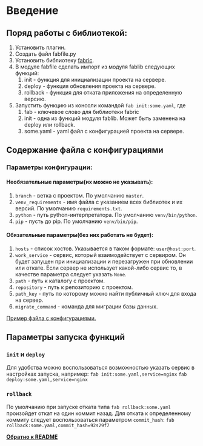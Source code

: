 # Введение


## Поряд работы с библиотекой:
1. Установить плагин.
2. Создать файл fabfile.py
3. Установить библиотеку [fabric](http://www.fabfile.org/installing.html). 
4. В модуле fabfile сделать импорт из модуля fablib следующих функций:
    1. init - функция для инициализации проекта на сервере. 
    2. deploy - функция обновления проекта на сервере.
    3. rollback - функция для отката приложения на определенную версию.
5. Запустить функцию из консоли командой `fab init:some.yaml`, где
    1. fab - ключевое слово для библиотеки fabric
    2. init - одна из функций модуля fablib. Может быть заменена на 
    deploy или rollback.
    3. some.yaml - yaml файл с конфигурацией проекта на сервере.


## Содержание файла с конфигурациями

### Параметры конфигурации:
#### Необязательные параметры(их можно не указывать):
1. `branch` - ветка с проектом. По умолчанию `master`.
2. `venv_requirements` - имя файла с указанием всех библиотек и их версий.
По умолчанию `requirements.txt`.
3. `python` - путь python-интерпретатора. По умолчанию `venv/bin/python`.
4. `pip` - пусть до pip. По умолчанию `venv/bin/pip`.

#### Обязательные параметры(без них работать не будет):
1. `hosts` - список хостов. Указывается в таком формате: `user@host:port`.
2. `work_service` - сервис, который взаимодействует с сервиром. 
Он будет запущен при инициализации и перезагружен при обновлении или откате.
Если сервер не использует какой-либо сервис то, в качестве параметра следует указать `None`.
3. `path` - путь к каталогу с проектом.
4. `repository` - путь к репозиторию с проектом.
5. `path_key` - путь по которому можно найти публичный ключ для входа на сервер.
6. `migrate_command` - команда для миграции базы данных.

[Пример файла с конфигурациями.](../myservers.yaml)


## Параметры запуска функций
### `init` и `deploy`
Для удобства можно воспользоваться возможностью указать сервис в настройках запуска, например:
 `fab init:some.yaml,service=nginx`
 `fab deploy:some.yaml,service=nginx`
### `rollback`
По умолчанию при запуске отката типа `fab rollback:some.yaml` произойдет откат на один коммит назад.
Для отката к определенному коммиту следует воспользоваться параметром `commit_hash`:
`fab rollback:some.yaml,commit_hash=92s29f7`



**[Обратно к README](../README.md)**